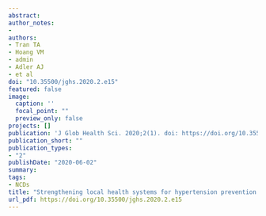 ```yaml
---
abstract:
author_notes:
- 
authors:
- Tran TA
- Hoang VM
- admin
- Adler AJ
- et al
doi: "10.35500/jghs.2020.2.e15"
featured: false
image:
  caption: ''
  focal_point: ""
  preview_only: false
projects: []
publication: 'J Glob Health Sci. 2020;2(1). doi: https://doi.org/10.35500/jghs.2020.2.e15'
publication_short: ""
publication_types:
- "2"
publishDate: "2020-06-02"
summary: 
tags:
- NCDs
title: "Strengthening local health systems for hypertension prevention and control: the Communities for Healthy Hearts program in Ho Chi Minh City, Vietnam"
url_pdf: https://doi.org/10.35500/jghs.2020.2.e15 
---
```

